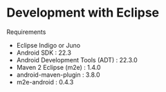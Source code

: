 Development with Eclipse
========================

Requirements
* Eclipse Indigo or Juno
* Android SDK : 22.3
* Android Development Tools (ADT) : 22.3.0
* Maven 2 Eclipse (m2e) : 1.4.0
* android-maven-plugin : 3.8.0
* m2e-android : 0.4.3


